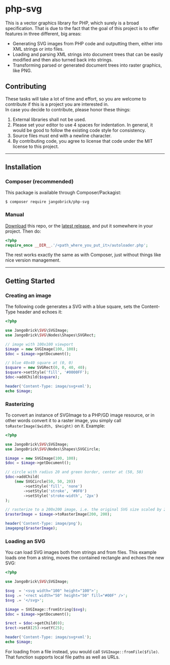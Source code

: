 # php-svg

This is a vector graphics library for PHP, which surely is a broad
specification. That is due to the fact that the goal of this project is to
offer features in three different, big areas:

- Generating SVG images from PHP code and outputting them, either into XML
    strings or into files.
- Loading and parsing XML strings into document trees that can be easily
    modified and then also turned back into strings.
- Transforming parsed or generated document trees into raster graphics,
    like PNG.



## Contributing

These tasks will take a lot of time and effort, so you are welcome to contribute
if this is a project you are interested in.  
In case you decide to contribute, please honor these things:

1. External libraries shall not be used.
2. Please set your editor to use 4 spaces for indentation. In general, it would
    be good to follow the existing code style for consistency.
3. Source files must end with a newline character.
4. By contributing code, you agree to license that code under the MIT license to
    this project.



---



## Installation

### Composer (recommended)

This package is available through Composer/Packagist:

```
$ composer require jangobrick/php-svg
```

### Manual

[Download](https://github.com/JangoBrick/php-svg/zipball/master) this repo,
or the [latest release](https://github.com/JangoBrick/php-svg/releases),
and put it somewhere in your project. Then do:

```php
<?php
require_once __DIR__.'/<path_where_you_put_it>/autoloader.php';
```

The rest works exactly the same as with Composer, just without things like nice
version management.



---



## Getting Started

### Creating an image

The following code generates a SVG with a blue square, sets the Content-Type
header and echoes it:

```php
<?php

use JangoBrick\SVG\SVGImage;
use JangoBrick\SVG\Nodes\Shapes\SVGRect;

// image with 100x100 viewport
$image = new SVGImage(100, 100);
$doc = $image->getDocument();

// blue 40x40 square at (0, 0)
$square = new SVGRect(0, 0, 40, 40);
$square->setStyle('fill', '#0000FF');
$doc->addChild($square);

header('Content-Type: image/svg+xml');
echo $image;
```

### Rasterizing

To convert an instance of SVGImage to a PHP/GD image resource, or in other words
convert it to a raster image, you simply call `toRasterImage($width, $height)`
on it. Example:

```php
<?php

use JangoBrick\SVG\SVGImage;
use JangoBrick\SVG\Nodes\Shapes\SVGCircle;

$image = new SVGImage(100, 100);
$doc = $image->getDocument();

// circle with radius 20 and green border, center at (50, 50)
$doc->addChild(
    (new SVGCircle(50, 50, 20))
        ->setStyle('fill', 'none')
        ->setStyle('stroke', '#0F0')
        ->setStyle('stroke-width', '2px')
);

// rasterize to a 200x200 image, i.e. the original SVG size scaled by 2
$rasterImage = $image->toRasterImage(200, 200);

header('Content-Type: image/png');
imagepng($rasterImage);
```

### Loading an SVG

You can load SVG images both from strings and from files. This example loads one
from a string, moves the contained rectangle and echoes the new SVG:

```php
<?php

use JangoBrick\SVG\SVGImage;

$svg  = '<svg width="100" height="100">';
$svg .= '<rect width="50" height="50" fill="#00F" />';
$svg .= '</svg>';

$image = SVGImage::fromString($svg);
$doc = $image->getDocument();

$rect = $doc->getChild(0);
$rect->setX(25)->setY(25);

header('Content-Type: image/svg+xml');
echo $image;
```

For loading from a file instead, you would call `SVGImage::fromFile($file)`.
That function supports local file paths as well as URLs.
